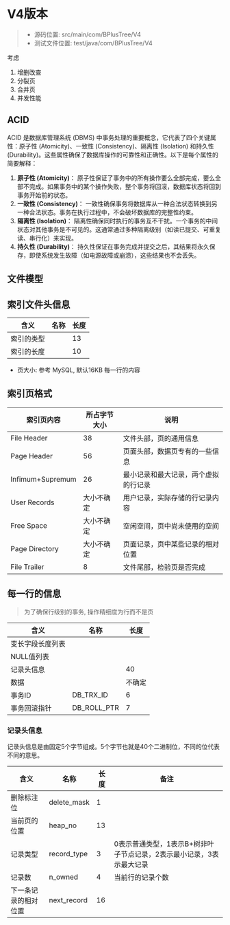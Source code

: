 # V4版本 
> - 源码位置: src/main/com/BPlusTree/V4
> - 测试文件位置: test/java/com/BPlusTree/V4

考虑
1. 增删改查
2. 分裂页
3. 合并页
4. 并发性能
## ACID
ACID 是数据库管理系统 (DBMS) 中事务处理的重要概念，它代表了四个关键属性：原子性 (Atomicity)、一致性 (Consistency)、隔离性 (Isolation) 和持久性 (Durability)。这些属性确保了数据库操作的可靠性和正确性。以下是每个属性的简要解释：
1. **原子性 (Atomicity)**：
   原子性保证了事务中的所有操作要么全部完成，要么全部不完成。如果事务中的某个操作失败，整个事务将回滚，数据库状态将回到事务开始前的状态。
2. **一致性 (Consistency)**：
   一致性确保事务将数据库从一种合法状态转换到另一种合法状态。事务在执行过程中，不会破坏数据库的完整性约束。
3. **隔离性 (Isolation)**：
   隔离性确保同时执行的事务互不干扰。一个事务的中间状态对其他事务是不可见的。这通常通过多种隔离级别（如读已提交、可重复读、串行化）来实现。
4. **持久性 (Durability)**：
   持久性保证在事务完成并提交之后，其结果将永久保存，即使系统发生故障（如电源故障或崩溃），这些结果也不会丢失。
## 文件模型
## 索引文件头信息

| 含义    | 名称  | 长度  |
| ----- | --- | --- |
| 索引的类型 |     | 13  |
| 索引的长度 |     | 10  |
- 页大小: 参考 MySQL, 默认16KB 
每一行的内容
## 索引页格式

| 索引页内容            | 所占字节大小 | 说明                 |
|------------------|--------|--------------------|
| File Header      | 38     | 文件头部，页的通用信息        |
| Page Header      | 56     | 页面头部，数据页专有的一些信息    |
| Infimum+Supremum | 26     | 最小记录和最大记录，两个虚拟的行记录 |
| User Records     | 大小不确定  | 用户记录，实际存储的行记录内容    |
| Free Space       | 大小不确定  | 空闲空间，页中尚未使用的空间     |
| Page Directory   | 大小不确定  | 页面记录，页中某些记录的相对位置   |
| File Trailer     | 8      | 文件尾部，检验页是否完成       |
## 每一行的信息
> 为了确保行级别的事务, 操作精细度为行而不是页

| 含义       | 名称          | 长度  |
|----------|-------------|-----|
| 变长字段长度列表 |             |     |
| NULL值列表  |             |     |
| 记录头信息    |             | 40  |
| 数据       |             | 不确定 |
| 事务ID     | DB_TRX_ID   | 6   |
| 事务回滚指针   | DB_ROLL_PTR | 7   |
### 记录头信息 
记录头信息是由固定5个字节组成。5个字节也就是40个二进制位，不同的位代表不同的意思。

| 含义         | 名称          | 长度  | 备注                                    |
|------------|-------------|-----|---------------------------------------|
| 删除标注位      | delete_mask | 1   |                                       |
| 当前页的位置     | heap_no     | 13  |                                       |
| 记录类型       | record_type | 3   | 0表示普通类型，1表示B+树非叶子节点记录，2表示最小记录，3表示最大记录 |
| 记录数        | n_owned     | 4   | 当前行的记录个数                              |
| 下一条记录的相对位置 | next_record | 16  |                                       |



